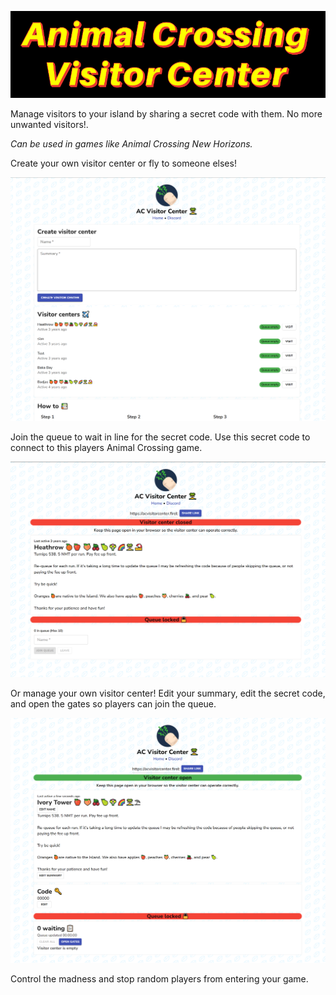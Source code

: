 ![](./docs/images/ACVisitorCenterBanner.png)

Manage visitors to your island by sharing a secret code with them. No more unwanted visitors!. 

*Can be used in games like Animal Crossing New Horizons.*

Create your own visitor center or fly to someone elses!

![](./docs/images/acvisitorcenter001.PNG)

Join the queue to wait in line for the secret code. Use this secret code to connect to this players Animal Crossing game.

![](./docs/images/acvisitorcenter002.PNG)

Or manage your own visitor center! Edit your summary, edit the secret code, and open the gates so players can join the queue.

![](./docs/images/acvisitorcenter003.PNG)

Control the madness and stop random players from entering your game.
